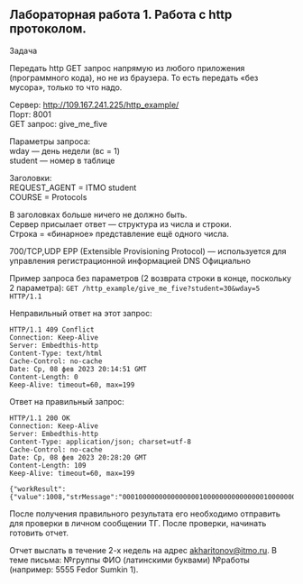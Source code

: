 ## Лабораторная работа 1. Работа с http протоколом.

Задача

Передать http GET запрос напрямую из любого приложения (программного кода), но не из браузера. То есть передать «без мусора», только то что надо.

Сервер: http://109.167.241.225/http_example/ \
Порт: 8001 \
GET запрос: give_me_five

Параметры запроса: \
wday — день недели (вс = 1) \
student — номер в таблице 

Заголовки: \
REQUEST_AGENT = ITMO student \
COURSE = Protocols

В заголовках больше ничего не должно быть. \
Сервер присылает ответ — структура из числа и строки. \
Строка = «бинарное» представление ещё одного числа.

700/TCP,UDP EPP (Extensible Provisioning Protocol) — используется для управления регистрационной информацией DNS Официально

Пример запроса без параметров (2 возврата строки в конце, поскольку 2 параметра):
```GET /http_example/give_me_five?student=30&wday=5 HTTP/1.1```

Неправильный ответ на этот запрос:
```
HTTP/1.1 409 Conflict
Connection: Keep-Alive
Server: Embedthis-http
Content-Type: text/html
Cache-Control: no-cache
Date: Ср, 08 фев 2023 20:14:51 GMT
Content-Length: 0
Keep-Alive: timeout=60, max=199
```

Ответ на правильный запрос:
```
HTTP/1.1 200 OK
Connection: Keep-Alive
Server: Embedthis-http
Content-Type: application/json; charset=utf-8
Cache-Control: no-cache
Date: Ср, 08 фев 2023 20:28:20 GMT
Content-Length: 109
Keep-Alive: timeout=60, max=199

{"workResult":{"value":1008,"strMessage":"0001000000000000000100000000000000010000000000000001000000000000"}}
```

После получения правильного результата его необходимо отправить  для проверки в личном сообщении ТГ. После проверки, начинать готовить отчет.

Отчет выслать в течение 2-х недель на адрес akharitonov@itmo.ru. В теме письма: №группы ФИО (латинскими буквами) №работы (например: 5555 Fedor Sumkin 1).

